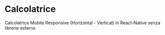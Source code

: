 # Calcolatrice

Calcolatrice Mobile Responsive (Horizontal - Vertical) in React-Native senza librerie esterne

